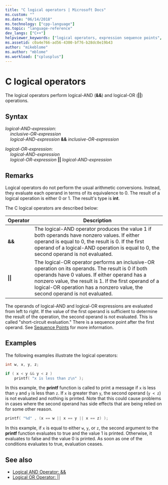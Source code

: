 ```yaml
---
title: "C logical operators | Microsoft Docs"
ms.custom: ""
ms.date: "06/14/2018"
ms.technology: ["cpp-language"]
ms.topic: "language-reference"
dev_langs: ["C++"]
helpviewer_keywords: ["logical operators, expression sequence points", "logical operators, C", "logical AND operator", "|| operator", "operators [C], logical", "short-circuit evaluation", "&& operator", "logical OR operator"]
ms.assetid: c0a4e766-ad56-4300-bf76-b28dc0e19b43
author: "mikeblome"
ms.author: "mblome"
ms.workload: ["cplusplus"]
---
```

# C logical operators

The logical operators perform logical-AND (**&&**) and logical-OR (**||**) operations.

## Syntax

*logical-AND-expression*:<br/>
&nbsp;&nbsp;&nbsp;&nbsp;*inclusive-OR-expression*<br/>
&nbsp;&nbsp;&nbsp;&nbsp;*logical-AND-expression*  **&&**  *inclusive-OR-expression*

*logical-OR-expression*:<br/>
&nbsp;&nbsp;&nbsp;&nbsp;*logical-AND-expression*<br/>
&nbsp;&nbsp;&nbsp;&nbsp;*logical-OR-expression*  **&#124;&#124;**  *logical-AND-expression*

## Remarks

Logical operators do not perform the usual arithmetic conversions. Instead, they evaluate each operand in terms of its equivalence to 0. The result of a logical operation is either 0 or 1. The result's type is **int**.

The C logical operators are described below:

|Operator|Description|
|--------------|-----------------|
|**&&**|The logical-AND operator produces the value 1 if both operands have nonzero values. If either operand is equal to 0, the result is 0. If the first operand of a logical-AND operation is equal to 0, the second operand is not evaluated.|
|**&#124;&#124;**|The logical-OR operator performs an inclusive-OR operation on its operands. The result is 0 if both operands have 0 values. If either operand has a nonzero value, the result is 1. If the first operand of a logical-OR operation has a nonzero value, the second operand is not evaluated.|

The operands of logical-AND and logical-OR expressions are evaluated from left to right. If the value of the first operand is sufficient to determine the result of the operation, the second operand is not evaluated. This is called "short-circuit evaluation." There is a sequence point after the first operand. See [Sequence Points](../c-language/c-sequence-points.md) for more information.

## Examples

The following examples illustrate the logical operators:

```C
int w, x, y, z;

if ( x < y && y < z )
    printf( "x is less than z\n" );
```

In this example, the **printf** function is called to print a message if `x` is less than `y` and `y` is less than `z`. If `x` is greater than `y`, the second operand (`y < z`) is not evaluated and nothing is printed. Note that this could cause problems in cases where the second operand has side effects that are being relied on for some other reason.

```C
printf( "%d" , (x == w || x == y || x == z) );
```

In this example, if `x` is equal to either `w`, `y`, or `z`, the second argument to the **printf** function evaluates to true and the value 1 is printed. Otherwise, it evaluates to false and the value 0 is printed. As soon as one of the conditions evaluates to true, evaluation ceases.

## See also

- [Logical AND Operator: &&](../cpp/logical-and-operator-amp-amp.md)
- [Logical OR Operator: &#124;&#124;](../cpp/logical-or-operator-pipe-pipe.md)
